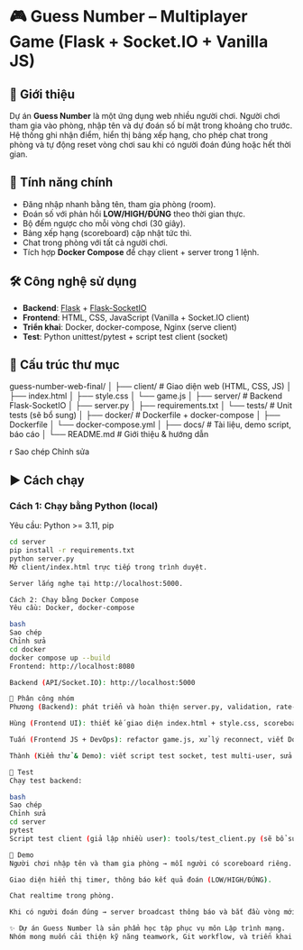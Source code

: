 # 🎮 Guess Number – Multiplayer Game (Flask + Socket.IO + Vanilla JS)

## 📌 Giới thiệu

Dự án **Guess Number** là một ứng dụng web nhiều người chơi. Người chơi tham gia vào phòng, nhập tên và dự đoán số bí mật trong khoảng cho trước. Hệ thống ghi nhận điểm, hiển thị bảng xếp hạng, cho phép chat trong phòng và tự động reset vòng chơi sau khi có người đoán đúng hoặc hết thời gian.

## 🚀 Tính năng chính

- Đăng nhập nhanh bằng tên, tham gia phòng (room).
- Đoán số với phản hồi **LOW/HIGH/ĐÚNG** theo thời gian thực.
- Bộ đếm ngược cho mỗi vòng chơi (30 giây).
- Bảng xếp hạng (scoreboard) cập nhật tức thì.
- Chat trong phòng với tất cả người chơi.
- Tích hợp **Docker Compose** để chạy client + server trong 1 lệnh.

## 🛠️ Công nghệ sử dụng

- **Backend**: [Flask](https://flask.palletsprojects.com/) + [Flask-SocketIO](https://flask-socketio.readthedocs.io/)
- **Frontend**: HTML, CSS, JavaScript (Vanilla + Socket.IO client)
- **Triển khai**: Docker, docker-compose, Nginx (serve client)
- **Test**: Python unittest/pytest + script test client (socket)

## 📂 Cấu trúc thư mục

guess-number-web-final/
│
├── client/ # Giao diện web (HTML, CSS, JS)
│ ├── index.html
│ ├── style.css
│ └── game.js
│
├── server/ # Backend Flask-SocketIO
│ ├── server.py
│ ├── requirements.txt
│ └── tests/ # Unit tests (sẽ bổ sung)
│
├── docker/ # Dockerfile + docker-compose
│ ├── Dockerfile
│ └── docker-compose.yml
│
├── docs/ # Tài liệu, demo script, báo cáo
│
└── README.md # Giới thiệu & hướng dẫn

r
Sao chép
Chỉnh sửa

## ▶️ Cách chạy

### Cách 1: Chạy bằng Python (local)

Yêu cầu: Python >= 3.11, pip

```bash
cd server
pip install -r requirements.txt
python server.py
Mở client/index.html trực tiếp trong trình duyệt.

Server lắng nghe tại http://localhost:5000.

Cách 2: Chạy bằng Docker Compose
Yêu cầu: Docker, docker-compose

bash
Sao chép
Chỉnh sửa
cd docker
docker compose up --build
Frontend: http://localhost:8080

Backend (API/Socket.IO): http://localhost:5000

👥 Phân công nhóm
Phương (Backend): phát triển và hoàn thiện server.py, validation, rate-limit, unit test.

Hùng (Frontend UI): thiết kế giao diện index.html + style.css, scoreboard, timer, trạng thái kết nối.

Tuấn (Frontend JS + DevOps): refactor game.js, xử lý reconnect, viết Dockerfile, docker-compose, script chạy nhanh, README.

Thành (Kiểm thử & Demo): viết script test socket, test multi-user, sửa bug nhỏ, chuẩn bị demo và slide.

🧪 Test
Chạy test backend:

bash
Sao chép
Chỉnh sửa
cd server
pytest
Script test client (giả lập nhiều user): tools/test_client.py (sẽ bổ sung).

📸 Demo
Người chơi nhập tên và tham gia phòng → mỗi người có scoreboard riêng.

Giao diện hiển thị timer, thông báo kết quả đoán (LOW/HIGH/ĐÚNG).

Chat realtime trong phòng.

Khi có người đoán đúng → server broadcast thông báo và bắt đầu vòng mới.

✨ Dự án Guess Number là sản phẩm học tập phục vụ môn Lập trình mạng.
Nhóm mong muốn cải thiện kỹ năng teamwork, Git workflow, và triển khai ứng dụng thực tế.
```
